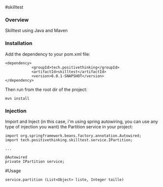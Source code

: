 #skilltest

### Overview

Skilltest using Java and Maven

### Installation

Add the dependency to your pom.xml file:

```
<dependency>
			<groupId>tech.positivethinking</groupId>
			<artifactId>skilltest</artifactId>
			<version>0.0.1-SNAPSHOT</version>
</dependency>
```

Then run from the root dir of the project:

```
mvn install
```

### Injection

Import and Inject (in this case, i'm using spring autowiring, you can use any type of injection you want) the Partition service in your project: 


```
import org.springframework.beans.factory.annotation.Autowired;
import tech.positivethinking.skilltest.service.IPartition;

...

@Autowired
private IPartition service;
```

#Usage
```
service.partition (List<Object> liste, Integer taille)
```
